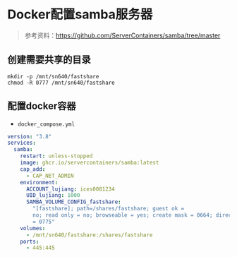 # Docker配置samba服务器

> 参考资料：<https://github.com/ServerContainers/samba/tree/master>

## 创建需要共享的目录

```shell
mkdir -p /mnt/sn640/fastshare
chmod -R 0777 /mnt/sn640/fastshare
```

## 配置docker容器

+ `docker_compose.yml`

```yml
version: "3.8"
services:
  samba:
    restart: unless-stopped
    image: ghcr.io/servercontainers/samba:latest
    cap_add:
      - CAP_NET_ADMIN
    environment:
      ACCOUNT_lujiang: ices0081234
      UID_lujiang: 1000
      SAMBA_VOLUME_CONFIG_fastshare:
        "[fastshare]; path=/shares/fastshare; guest ok =
        no; read only = no; browseable = yes; create mask = 0664; directory mask
        = 0775"
    volumes:
      - /mnt/sn640/fastshare:/shares/fastshare
    ports:
      - 445:445
```
